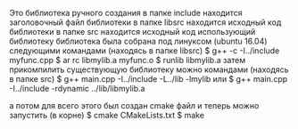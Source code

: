 Это библиотека ручного создания 
в папке include находится заголовочный файл библиотеки 
в папке libsrc  находится исходный код библиотеки 
в папке src     находится исходный код использующий библиотеку 
библиотека была собрана под линуксом (ubuntu 16.04) следующими командами (находясь в папке libsrc) 
  $ g++ -c -I../include myfunc.cpp 
  $ ar rc libmylib.a myfunc.o 
  $ runlib libmylib.a 
затем прикомпилить существующую библиотеку можно командами (находясь в папке src) 
  $ g++ main.cpp -I../include -L../lib -lmylib 
или 
  $ g++ main.cpp -I../include -rdynamic ../lib/libmylib.a 
 
а потом для всего этого был создан cmake файл 
и теперь можно запустить (в корне) 
  $ cmake CMakeLists.txt 
  $ make 
   